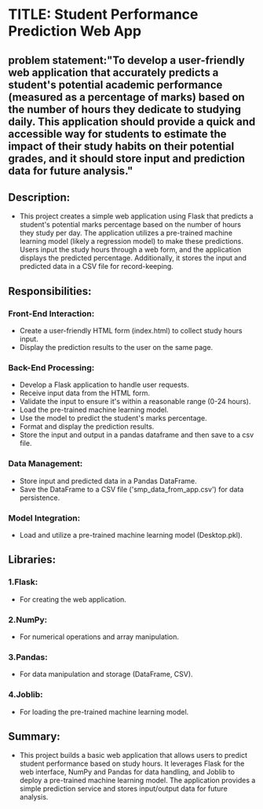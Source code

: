 # TITLE: Student Performance Prediction Web App

## problem statement:"To develop a user-friendly web application that accurately predicts a student's potential academic performance (measured as a percentage of marks) based on the number of hours they dedicate to studying daily. This application should provide a quick and accessible way for students to estimate the impact of their study habits on their potential grades, and it should store input and prediction data for future analysis."

## Description:
* This project creates a simple web application using Flask that predicts a student's potential marks percentage based on the number of hours they study per day. The application utilizes a pre-trained machine learning model (likely a regression model) to make these predictions. Users input the study hours through a web form, and the application displays the predicted percentage. Additionally, it stores the input and predicted data in a CSV file for record-keeping.

## Responsibilities:
### Front-End Interaction:
* Create a user-friendly HTML form (index.html) to collect study hours input.
* Display the prediction results to the user on the same page.
### Back-End Processing:
* Develop a Flask application to handle user requests.
* Receive input data from the HTML form.
* Validate the input to ensure it's within a reasonable range (0-24 hours).
* Load the pre-trained machine learning model.
* Use the model to predict the student's marks percentage.
* Format and display the prediction results.
* Store the input and output in a pandas dataframe and then save to a csv file.
### Data Management:
* Store input and predicted data in a Pandas DataFrame.
* Save the DataFrame to a CSV file ('smp_data_from_app.csv') for data persistence.
### Model Integration:
* Load and utilize a pre-trained machine learning model (Desktop.pkl).

## Libraries:
### 1.Flask: 
* For creating the web application.
### 2.NumPy:
* For numerical operations and array manipulation.
### 3.Pandas: 
* For data manipulation and storage (DataFrame, CSV).
### 4.Joblib: 
* For loading the pre-trained machine learning model.

## Summary:
* This project builds a basic web application that allows users to predict student performance based on study hours. It leverages Flask for the web interface, NumPy and Pandas for data handling, and Joblib to deploy a pre-trained machine learning model. The application provides a simple prediction service and stores input/output data for future analysis.


